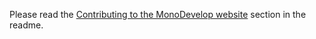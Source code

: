 Please read the [Contributing to the MonoDevelop website](https://github.com/mono/md-website#contributing-to-the-website) section in the readme.
